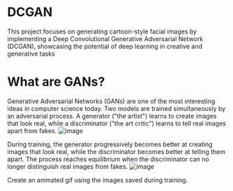 # DCGAN
This project focuses on generating cartoon-style facial images by implementing a Deep Convolutional Generative Adversarial Network (DCGAN), showcasing the potential of deep learning in creative and generative tasks

# What are GANs?
Generative Adversarial Networks (GANs) are one of the most interesting ideas in computer science today. Two models are trained simultaneously by an adversarial process. A generator ("the artist") learns to create images that look real, while a discriminator ("the art critic") learns to tell real images apart from fakes.
![image](https://github.com/user-attachments/assets/52db89be-3ff4-4dfe-b3df-a2044ef2571f)

During training, the generator progressively becomes better at creating images that look real, while the discriminator becomes better at telling them apart. The process reaches equilibrium when the discriminator can no longer distinguish real images from fakes.
![image](https://github.com/user-attachments/assets/4c3f9861-7773-41aa-b3fc-dc4fadface70)

Create an animated gif using the images saved during training.
